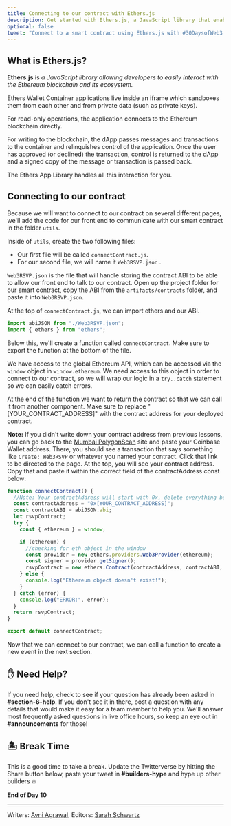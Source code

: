 ```yaml
---
title: Connecting to our contract with Ethers.js
description: Get started with Ethers.js, a JavaScript library that enables you to interact with Ethereum.
optional: false
tweet: "Connect to a smart contract using Ethers.js with #30DaysofWeb3 @womenbuildweb3 💥"
---
```


## What is Ethers.js?

**Ethers.js** is _a JavaScript library allowing developers to easily interact with the Ethereum blockchain and its ecosystem._

Ethers Wallet Container applications live inside an iframe which sandboxes them from each other and from private data (such as private keys).

For read-only operations, the application connects to the Ethereum blockchain directly.

For writing to the blockchain, the dApp passes messages and transactions to the container and relinquishes control of the application. Once the user has approved (or declined) the transaction, control is returned to the dApp and a signed copy of the message or transaction is passed back.

The Ethers App Library handles all this interaction for you.

## Connecting to our contract

Because we will want to connect to our contract on several different pages, we'll add the code for our front end to communicate with our smart contract in the folder `utils`.

Inside of `utils`, create the two following files:

- Our first file will be called `connectContract.js`.
- For our second file, we will name it `Web3RSVP.json` .

`Web3RSVP.json` is the file that will handle storing the contract ABI to be able to allow our front end to talk to our contract. Open up the project folder for our smart contract, copy the ABI from the `artifacts/contracts` folder, and paste it into `Web3RSVP.json`.

At the top of `connectContract.js`, we can import ethers and our ABI.

```javascript
import abiJSON from "./Web3RSVP.json";
import { ethers } from "ethers";
```

Below this, we'll create a function called `connectContract`. Make sure to export the function at the bottom of the file.

We have access to the global Ethereum API, which can be accessed via the `window` object in `window.ethereum`. We need access to this object in order to connect to our contract, so we will wrap our logic in a `try..catch` statement so we can easily catch errors.

At the end of the function we want to return the contract so that we can call it from another component. Make sure to replace "[YOUR_CONTRACT_ADDRESS]" with the contract address for your deployed contract.

**Note:** If you didn't write down your contract address from previous lessons, you can go back to the [Mumbai PolygonScan](https://mumbai.polygonscan.com/) site and paste your Coinbase Wallet address. There, you should see a transaction that says something like `Create: Web3RSVP` or whatever you named your contract. Click that link to be directed to the page. At the top, you will see your contract address. Copy that and paste it within the correct field of the contractAddress const below:

```javascript
function connectContract() {
  //Note: Your contractAddress will start with 0x, delete everything between the quotes and paste your contract address.
  const contractAddress = "0x[YOUR_CONTRACT_ADDRESS]";
  const contractABI = abiJSON.abi;
  let rsvpContract;
  try {
    const { ethereum } = window;

    if (ethereum) {
      //checking for eth object in the window
      const provider = new ethers.providers.Web3Provider(ethereum);
      const signer = provider.getSigner();
      rsvpContract = new ethers.Contract(contractAddress, contractABI, signer); // instantiating new connection to the contract
    } else {
      console.log("Ethereum object doesn't exist!");
    }
  } catch (error) {
    console.log("ERROR:", error);
  }
  return rsvpContract;
}

export default connectContract;
```

Now that we can connect to our contract, we can call a function to create a new event in the next section.

## ✋ Need Help?

If you need help, check to see if your question has already been asked in **#section-6-help**. If you don't see it in there, post a question with any details that would make it easy for a team member to help you. We'll answer most frequently asked questions in live office hours, so keep an eye out in **#announcements** for those!

## 🏝 Break Time

This is a good time to take a break. Update the Twitterverse by hitting the Share button below, paste your tweet in **#builders-hype** and hype up other builders 🔥

**End of Day 10**

---

Writers: [Avni Agrawal](https://twitter.com/AvniAgrawal1802),
Editors: [Sarah Schwartz](https://twitter.com/schwartzswartz)
